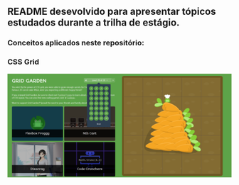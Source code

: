 ## README desevolvido para apresentar tópicos estudados durante a trilha de estágio.
 
 ### Conceitos aplicados neste repositório:
 
 ### CSS Grid

![print sucesso grid](./img/print_success.png)
